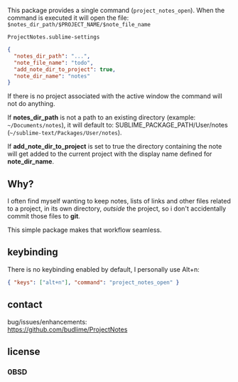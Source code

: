 This package provides a single command (`project_notes_open`).
When the command is executed it will open the file:  
`$notes_dir_path/$PROJECT_NAME/$note_file_name`  

`ProjectNotes.sublime-settings`  
```JSON
{
  "notes_dir_path": "...",
  "note_file_name": "todo",
  "add_note_dir_to_project": true,
  "note_dir_name": "notes"
}
```

If there is no project associated with the active
window the command will not do anything.

If **notes_dir_path** is not a path to an existing
directory (example: `~/Documents/notes`), it will
default to: SUBLIME_PACKAGE_PATH/User/notes
(`~/sublime-text/Packages/User/notes`).

If **add_note_dir_to_project** is set to true the directory
containing the note will get added to the current project
with the display name defined for **note_dir_name**.

## Why?

I often find myself wanting to keep notes, lists
of links and other files related to a project, in its
own directory, *outside* the project, so i don't accidentally
commit those files to **git**.

This simple package makes that workflow seamless.

## keybinding

There is no keybinding enabled by default, I personally use
<key>Alt</key>+<key>n</key>:  
```JSON
{ "keys": ["alt+n"], "command": "project_notes_open" }
```

## contact

bug/issues/enhancements:  
https://github.com/budlime/ProjectNotes

## license

### 0BSD
